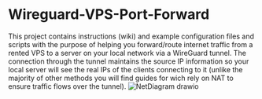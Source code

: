 # Wireguard-VPS-Port-Forward
This project contains instructions (wiki) and example configuration files and scripts with the purpose of helping you forward/route internet traffic from a rented VPS to a server on your local network via a WireGuard tunnel. The connection through the tunnel maintains the source IP information so your local server will see the real IPs of the clients connecting to it (unlike the majority of other methods you will find guides for wich rely on NAT to ensure traffic flows over the tunnel).
![NetDiagram drawio](https://raw.githubusercontent.com/randommouse/Wireguard-VPS-Port-Forward/main/img/NetDiagram.drawio.png)
